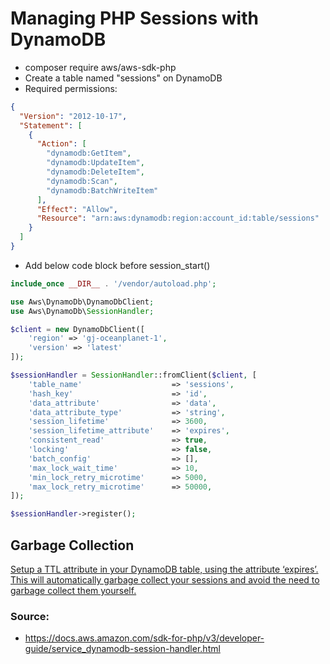 # Managing PHP Sessions with DynamoDB

- composer require aws/aws-sdk-php
- Create a table named "sessions" on DynamoDB
- Required permissions:

```json
{
  "Version": "2012-10-17",
  "Statement": [
    {
      "Action": [
        "dynamodb:GetItem",
        "dynamodb:UpdateItem",
        "dynamodb:DeleteItem",
        "dynamodb:Scan",
        "dynamodb:BatchWriteItem"
      ],
      "Effect": "Allow",
      "Resource": "arn:aws:dynamodb:region:account_id:table/sessions"
    }
  ]
}
```

- Add below code block before session_start()

```php
include_once __DIR__ . '/vendor/autoload.php';

use Aws\DynamoDb\DynamoDbClient;
use Aws\DynamoDb\SessionHandler;

$client = new DynamoDbClient([
    'region' => 'gj-oceanplanet-1',
    'version' => 'latest'
]);

$sessionHandler = SessionHandler::fromClient($client, [
    'table_name'                    => 'sessions',
    'hash_key'                      => 'id',
    'data_attribute'                => 'data',
    'data_attribute_type'           => 'string',
    'session_lifetime'              => 3600,
    'session_lifetime_attribute'    => 'expires',
    'consistent_read'               => true,
    'locking'                       => false,
    'batch_config'                  => [],
    'max_lock_wait_time'            => 10,
    'min_lock_retry_microtime'      => 5000,
    'max_lock_retry_microtime'      => 50000,
]);

$sessionHandler->register();
```

## Garbage Collection

[Setup a TTL attribute in your DynamoDB table, using the attribute ‘expires’. This will automatically garbage collect
your sessions and avoid the need to garbage collect them yourself.](https://docs.aws.amazon.com/sdk-for-php/v3/developer-guide/service_dynamodb-session-handler.html#:~:text=Setup%20a%20TTL%20attribute%20in%20your%20DynamoDB%20table%2C%20using%20the%20attribute%20%E2%80%98expires%E2%80%99.%20This%20will%20automatically%20garbage%20collect%20your%20sessions%20and%20avoid%20the%20need%20to%20garbage%20collect%20them%20yourself)

### Source:

- https://docs.aws.amazon.com/sdk-for-php/v3/developer-guide/service_dynamodb-session-handler.html